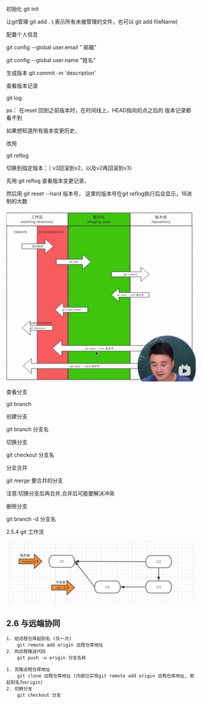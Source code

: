 初始化	git init

让git管理	git add . (.表示所有未被管理的文件，也可以 git add fileName)

配置个人信息

git config --global user.email " 邮箱"

git config --global user.name "姓名"

生成版本	git commit -m 'description'

查看版本记录

git log

ps： 在reset 回到之前版本时，在时间线上，HEAD指向的点之后的 版本记录都看不到

如果想知道所有版本变更历史，

改用

git reflog



切换到指定版本：（ v3回滚到v2，以及v2再回滚到v3）

先用 git reflog 查看版本变更记录，

然后用 git reset --hard 版本号， 这里的版本号在git reflog执行后会显示，16进制的大数

![image-20210608021918211](git%E7%AC%94%E8%AE%B0.assets/image-20210608021918211.png)



查看分支

git branch

创建分支

git branch 分支名

切换分支

git checkout 分支名

分支合并

git merge  要合并的分支

注意:切换分支后再合并,合并后可能要解决冲突

删除分支

git branch -d 分支名





2.5.4 git 工作流

![image-20210610233522984](git%E7%AC%94%E8%AE%B0.assets/image-20210610233522984.png)

## 2.6   与远端协同

```
1. 给远程仓库起别名	(仅一次)
	git remote add origin 远程仓库地址
2. 向远程推送代码
	git push -u origin 分支名称
```

```
1. 克隆远程仓库地址
	git clone 远程仓库地址 (内部已实现git remote add origin 远程仓库地址, 即起别名为origin)
2. 切换分支
	git checkout 分支
```





